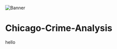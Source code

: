 ![Banner](https://github.com/MidnightAlex6/Chicago-Crime-Analysis/assets/126301312/e3234d94-55db-4905-8a0c-0479cf623ff6)

# Chicago-Crime-Analysis
hello